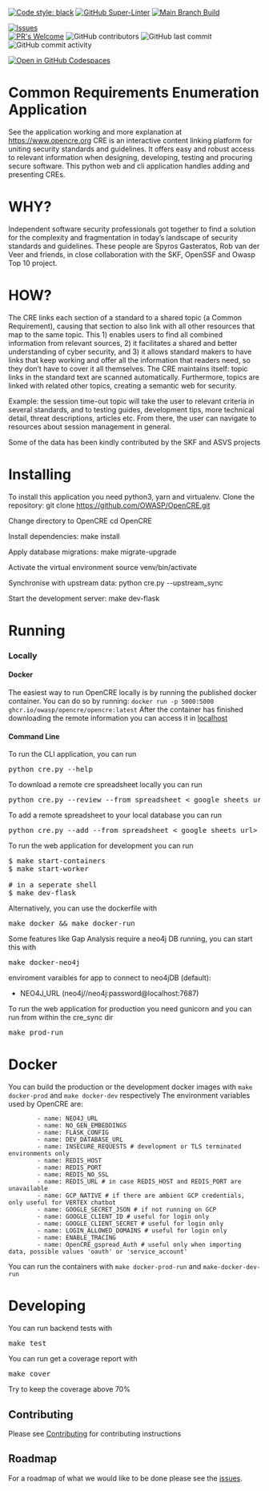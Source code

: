 

[![Code style: black](https://img.shields.io/badge/code%20style-black-000000.svg)](https://github.com/psf/black)
[![GitHub Super-Linter](https://github.com/OWASP/common-requirement-enumeration/workflows/Lint%20Code%20Base/badge.svg)](https://github.com/marketplace/actions/super-linter)
[![Main Branch Build](https://github.com/OWASP/common-requirement-enumeration/workflows/Test/badge.svg?branch=main)](https://github.com/OWASP/OWASP/common-requirement-enumeration/workflows/Test)

[![Issues](https://img.shields.io/github/issues/owasp/common-requirement-enumeration)](https://github.com/OWASP/common-requirement-enumeration/issues)  
[![PR's Welcome](https://img.shields.io/badge/PRs-welcome-brightgreen.svg?style=flat)](http://makeapullrequest.com)
![GitHub contributors](https://img.shields.io/github/contributors/owasp/common-requirement-enumeration)
![GitHub last commit](https://img.shields.io/github/last-commit/owasp/common-requirement-enumeration)
![GitHub commit activity](https://img.shields.io/github/commit-activity/y/owasp/common-requirement-enumeration)

[![Open in GitHub Codespaces](https://github.com/codespaces/badge.svg)](https://github.com/codespaces/new?hide_repo_select=true&ref=main&repo=400297709&machine=standardLinux32gb&devcontainer_path=.devcontainer%2Fdevcontainer.json&location=WestEurope)

# Common Requirements Enumeration Application

See the application working and more explanation at https://www.opencre.org
CRE is an interactive content linking platform for uniting security standards and guidelines. It offers easy and robust access to relevant information when designing, developing, testing and procuring secure software.
This python web and cli application handles adding and presenting CREs.

# WHY?

Independent software security professionals got together to find a solution for the complexity and fragmentation in today’s landscape of security standards and guidelines. These people are Spyros Gasteratos, Rob van der Veer and friends, in close collaboration with the SKF, OpenSSF and Owasp Top 10 project.

# HOW?

The CRE links each section of a standard to a shared topic (a Common Requirement), causing that section to also link with all other resources that map to the same topic. This 1) enables users to find all combined information from relevant sources, 2) it facilitates a shared and better understanding of cyber security, and 3) it allows standard makers to have links that keep working and offer all the information that readers need, so they don’t have to cover it all themselves. The CRE maintains itself: topic links in the standard text are scanned automatically. Furthermore, topics are linked with related other topics, creating a semantic web for security.

Example: the session time-out topic will take the user to relevant criteria in several standards, and to testing guides, development tips, more technical detail, threat descriptions, articles etc. From there, the user can navigate to resources about session management in general.


Some of the data has been kindly contributed by the SKF and ASVS projects

# Installing

To install this application you need python3, yarn and virtualenv.
Clone the repository:
git clone https://github.com/OWASP/OpenCRE.git

Change directory to OpenCRE
cd OpenCRE

Install dependencies:
make install

Apply database migrations:
make migrate-upgrade

Activate the virtual environment
source venv/bin/activate

Synchronise with upstream data:
python cre.py --upstream_sync

Start the development server:
make dev-flask

# Running

### Locally

#### Docker
The easiest way to run OpenCRE locally is by running the published docker container.
You can do so by running:
`docker run -p 5000:5000  ghcr.io/owasp/opencre/opencre:latest`
After the container has finished downloading the remote information you can access it in [localhost](http://127.0.0.1:5000)

#### Command Line
To run the CLI application, you can run
<pre>python cre.py --help</pre>

To download a remote cre spreadsheet locally you can run
<pre>python cre.py --review --from_spreadsheet < google sheets url></pre>

To add a remote spreadsheet to your local database you can run
<pre>python cre.py --add --from_spreadsheet < google sheets url></pre>

To run the web application for development you can run
<pre>
$ make start-containers
$ make start-worker 

# in a seperate shell
$ make dev-flask
</pre>

Alternatively, you can use the dockerfile with
<pre>make docker && make docker-run</pre>

Some features like Gap Analysis require a neo4j DB running, you can start this with
<pre>make docker-neo4j</pre>
enviroment varaibles for app to connect to neo4jDB (default):
- NEO4J_URL (neo4j//neo4j:password@localhost:7687)

To run the web application for production you need gunicorn and you can run from within the cre_sync dir
<pre>make prod-run</pre>

# Docker
You can build the production or the development docker images with 
`make docker-prod` and `make docker-dev` respectively
The environment variables used by OpenCRE are:
```
        - name: NEO4J_URL
        - name: NO_GEN_EMBEDDINGS
        - name: FLASK_CONFIG
        - name: DEV_DATABASE_URL
        - name: INSECURE_REQUESTS # development or TLS terminated environments only
        - name: REDIS_HOST
        - name: REDIS_PORT
        - name: REDIS_NO_SSL
        - name: REDIS_URL # in case REDIS_HOST and REDIS_PORT are unavailable
        - name: GCP_NATIVE # if there are ambient GCP credentials, only useful for VERTEX chatbot
        - name: GOOGLE_SECRET_JSON # if not running on GCP
        - name: GOOGLE_CLIENT_ID # useful for login only
        - name: GOOGLE_CLIENT_SECRET # useful for login only
        - name: LOGIN_ALLOWED_DOMAINS # useful for login only
        - name: ENABLE_TRACING
        - name: OpenCRE_gspread_Auth # useful only when importing data, possible values 'oauth' or 'service_account'
```
You can run the containers with `make docker-prod-run` and `make-docker-dev-run`

# Developing

You can run backend tests with
<pre>make test</pre>
You can run get a coverage report with 
<pre>make cover</pre>
Try to keep the coverage above 70%

Contributing
---
Please see [Contributing](CONTRIBUTING.md) for contributing instructions

Roadmap
---
For a roadmap of what we would like to be done please see the [issues](https://github.com/OWASP/common-requirement-enumeration/issues).
